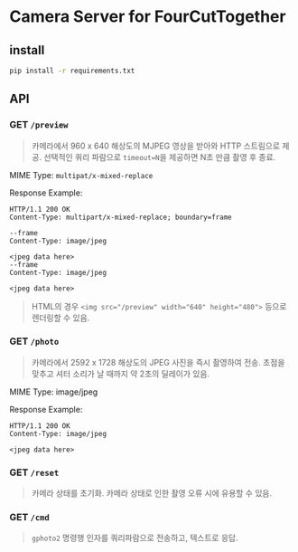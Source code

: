 # Camera Server for FourCutTogether

## install

```sh
pip install -r requirements.txt
```

## API

### GET `/preview`

> 카메라에서 960 x 640 해상도의 MJPEG 영상을 받아와 HTTP 스트림으로 제공.
> 선택적인 쿼리 파람으로 `timeout=N`을 제공하면 N초 만큼 촬영 후 종료.

MIME Type: `multipat/x-mixed-replace `

Response Example:
```
HTTP/1.1 200 OK
Content-Type: multipart/x-mixed-replace; boundary=frame

--frame
Content-Type: image/jpeg

<jpeg data here>
--frame
Content-Type: image/jpeg

<jpeg data here>
```
> HTML의 경우 `<img src="/preview" width="640" height="480">` 등으로 렌더링할 수 있음.

### GET `/photo`

> 카메라에서 2592 x 1728 해상도의 JPEG 사진을 즉시 촬영하여 전송.
> 초점을 맞추고 셔터 소리가 날 때까지 약 2초의 딜레이가 있음.

MIME Type: image/jpeg

Response Example:
```
HTTP/1.1 200 OK
Content-Type: image/jpeg

<jpeg data here>
```

### GET `/reset`

> 카메라 상태를 초기화. 카메라 상태로 인한 촬영 오류 시에 유용할 수 있음.

### GET `/cmd`

> `gphoto2` 명령행 인자를 쿼리파람으로 전송하고, 텍스트로 응답.